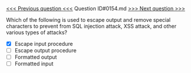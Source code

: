 [<<< Previous question <<<](0153.md)  Question ID#0154.md  [>>> Next question >>>](0155.md) 

Which of the following is used to escape output and remove special characters to prevent from SQL injection attack, XSS attack, and other various types of attacks?

- [x] Escape input procedure
- [ ] Escape output procedure
- [ ] Formatted output
- [ ] Formatted input

